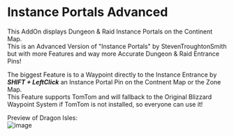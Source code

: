 # Instance Portals Advanced  
This AddOn displays Dungeon & Raid Instance Portals on the Continent Map.  
This is an Advanced Version of "Instance Portals" by StevenTroughtonSmith but with more Features and way more Accurate Dungeon & Raid Entrance Pins!  

The biggest Feature is to a Waypoint directly to the Instance Entrance by ***SHIFT + LeftClick*** an Instance Portal Pin on the Contnent Map or the Zone Map.  
This Feature supports TomTom and will fallback to the Original Blizzard Waypoint System if TomTom is not installed, so everyone can use it!  

Preview of Dragon Isles:  
![image](https://user-images.githubusercontent.com/41425685/203467824-01b7e5f3-71ed-41af-b25c-e8080a1c06d6.png)

